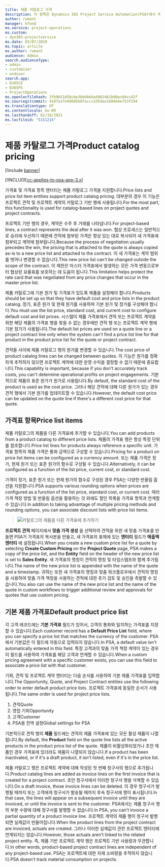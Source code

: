 ```yaml
---
title: 제품 카탈로그 가격
description: 이 항목은 Dynamics 365 Project Service Automation(PSA)에서 제품 카탈로그 가격이 기능하는 방식에 대한 정보를 제공합니다.
author: rumant
manager: kfend
ms.service: project-operations
ms.custom:
- dyn365-projectservice
ms.date: 03/07/2019
ms.topic: article
ms.author: rumant
audience: Admin
search.audienceType:
- admin
- customizer
- enduser
search.app:
- D365CE
- D365PS
- ProjectOperations
ms.openlocfilehash: 3fb9b51d58cbe3b0db6dad902461b90ac04cc42f
ms.sourcegitcommit: 418fa1fe9d605b8faccc2d5dee1b04b4e753f194
ms.translationtype: HT
ms.contentlocale: ko-KR
ms.lasthandoff: 02/10/2021
ms.locfileid: "5151216"
---
```

# <a name="product-catalog-pricing"></a><span data-ttu-id="4afcf-103">제품 카탈로그 가격</span><span class="sxs-lookup"><span data-stu-id="4afcf-103">Product catalog pricing</span></span> 

[!include [banner](../includes/psa-now-project-operations.md)]

[!INCLUDE[cc-applies-to-psa-app-3.x](../includes/cc-applies-to-psa-app-3x.md)]


<span data-ttu-id="4afcf-104">가격표 및 가격표 항목 엔터티는 제품 카탈로그 가격을 지원합니다.</span><span class="sxs-lookup"><span data-stu-id="4afcf-104">Price lists and price list item entities support product catalog pricing.</span></span> <span data-ttu-id="4afcf-105">대부분의 경우 이 기능은 프로젝트 견적 및 프로젝트 계약의 카탈로그 기반 행에 사용됩니다.</span><span class="sxs-lookup"><span data-stu-id="4afcf-105">For the most part, this functionality is used for catalog-based lines on project quotes and project contracts.</span></span>

<span data-ttu-id="4afcf-106">프로젝트 기반 행의 경우, 계약은 수주 후 거래를 나타냅니다.</span><span class="sxs-lookup"><span data-stu-id="4afcf-106">For project-based lines, a contract represents the deal after it was won.</span></span> <span data-ttu-id="4afcf-107">협상 프로세스는 일반적으로 승리에 우선하기 때문에 견적에 첨부된 가격은 항상 있는 대로 복사되어 새 가격표에 첨부되고 계약에 첨부됩니다.</span><span class="sxs-lookup"><span data-stu-id="4afcf-107">Because the process of negotiation usually precedes the win, the pricing that is attached to the quote is always copied as-is to a new price list and attached to the contract.</span></span> <span data-ttu-id="4afcf-108">이 새 가격표는 계약 범위를 벗어나 변경할 수 없습니다.</span><span class="sxs-lookup"><span data-stu-id="4afcf-108">This new price list can't be changed outside the scope of the contract.</span></span> <span data-ttu-id="4afcf-109">이 제한은 마스터 가격표에서 발생하는 모든 가격 변동으로부터 협상된 요율표를 보호하는 데 도움이 됩니다.</span><span class="sxs-lookup"><span data-stu-id="4afcf-109">This limitation helps protect the rate card that was negotiated from any price changes that occur in the master price list.</span></span>

<span data-ttu-id="4afcf-110">제품 카탈로그에 기본 원가 및 가격표가 있도록 제품을 설정해야 합니다.</span><span class="sxs-lookup"><span data-stu-id="4afcf-110">Products should be set up so that they have default cost and price lists in the product catalog.</span></span> <span data-ttu-id="4afcf-111">정가, 표준 원가 및 현재 원가를 사용하여 기본 원가 및 정가를 구성해야 합니다.</span><span class="sxs-lookup"><span data-stu-id="4afcf-111">You must use the list price, standard cost, and current cost to configure default cost and list prices.</span></span> <span data-ttu-id="4afcf-112">시스템이 제품 가격표에서 견적 또는 프로젝트 계약을 위한 해당 제품의 가격표 행을 찾을 수 없는 경우에만 견적 행 또는 프로젝트 계약 행에 기본 정가가 사용됩니다.</span><span class="sxs-lookup"><span data-stu-id="4afcf-112">The default list prices are used on a quote line or a project contract line only when the system can't find a price list line for that product in the product price list for the quote or project contract.</span></span>

<span data-ttu-id="4afcf-113">견적들 사이에 제품 카탈로그 행의 원가를 변경할 수 있습니다.</span><span class="sxs-lookup"><span data-stu-id="4afcf-113">The cost price of product catalog lines can be changed between quotes.</span></span> <span data-ttu-id="4afcf-114">이 기능은 원가를 정확하게 추적하지 않으면 프로젝트 계약에 대한 운영 수익을 결정할 수 없기 때문에 중요합니다.</span><span class="sxs-lookup"><span data-stu-id="4afcf-114">This capability is important, because if you don't accurately track costs, you can't determine operational profits on project engagements.</span></span> <span data-ttu-id="4afcf-115">기본적으로 제품의 표준 원가가 원가로 사용됩니다.</span><span class="sxs-lookup"><span data-stu-id="4afcf-115">By default, the standard cost of the product is used as the cost price.</span></span> <span data-ttu-id="4afcf-116">그러나 해당 견적에 대해 다른 원가가 있는 경우 견적 행에서 기본 원가를 업데이트할 수 있습니다.</span><span class="sxs-lookup"><span data-stu-id="4afcf-116">However, the default cost price can be updated on the quote line if there's a different cost price for that quote.</span></span>

## <a name="price-list-items"></a><span data-ttu-id="4afcf-117">가격표 항목</span><span class="sxs-lookup"><span data-stu-id="4afcf-117">Price list items</span></span>

<span data-ttu-id="4afcf-118">제품 카탈로그의 제품을 다른 가격표에 추가할 수 있습니다.</span><span class="sxs-lookup"><span data-stu-id="4afcf-118">You can add products from a product catalog to different price lists.</span></span> <span data-ttu-id="4afcf-119">제품의 가격표 행은 항상 특정 단위를 참조합니다.</span><span class="sxs-lookup"><span data-stu-id="4afcf-119">Price list lines for products always reference a specific unit.</span></span> <span data-ttu-id="4afcf-120">가격표 항목의 제품 가격은 통화 금액으로 구성할 수 있습니다.</span><span class="sxs-lookup"><span data-stu-id="4afcf-120">Pricing for a product on price list items can be configured as a currency amount.</span></span> <span data-ttu-id="4afcf-121">또는 제품 가격은 정가, 현재 원가 또는 표준 원가의 함수로 구성될 수 있습니다.</span><span class="sxs-lookup"><span data-stu-id="4afcf-121">Alternatively, it can be configured as a function of the list price, current cost, or standard cost.</span></span>

<span data-ttu-id="4afcf-122">가격이 정가, 표준 원가 또는 현재 원가의 함수로 구성된 경우 PSA는 다양한 반올림 옵션을 지원합니다.</span><span class="sxs-lookup"><span data-stu-id="4afcf-122">PSA supports various rounding options when prices are configured as a function of the list price, standard cost, or current cost.</span></span> <span data-ttu-id="4afcf-123">여러 가격 책정 방법 및 반올림 옵션을 활용하는 것 외에도 할인 목록을 가격표 항목과 연계할 수 있습니다.</span><span class="sxs-lookup"><span data-stu-id="4afcf-123">In addition to taking advantage of multiple pricing methods and rounding options, you can associate discount lists with price list items.</span></span> 

> ![카탈로그의 제품을 다른 가격표에 추가하기](media/basic-guide-16.png)

<span data-ttu-id="4afcf-125">**프로젝트 견적** 페이지에서 **맞춤 가격 생성** 을 선택하여 견적을 위한 새 맞춤 가격표를 만들면 PSA가 가격표의 복사본을 만들고, 새 가격표의 표제에 있는 **엔터티** 필드가 **매출액 엔터티** 에 설정됩니다.</span><span class="sxs-lookup"><span data-stu-id="4afcf-125">When you create a new custom price list for a quote by selecting **Create Custom Pricing** on the **Project Quote** page, PSA makes a copy of the price list, and the **Entity** field on the header of the new price list is set to **Sales Entity**.</span></span> <span data-ttu-id="4afcf-126">새 가격표의 명칭이 견적의 명칭 및 타임스탬프와 함께 추가됩니다.</span><span class="sxs-lookup"><span data-stu-id="4afcf-126">The name of the new price list is appended with the name of the quote and a timestamp.</span></span> <span data-ttu-id="4afcf-127">귀하는 또한 새 가격표의 명칭과 맞춤 워크플로우에서 견적의 명칭을 사용하여 맞춤 가격 책정을 사용하는 견적에 대한 추가 검토 및 승인을 촉발할 수 있습니다.</span><span class="sxs-lookup"><span data-stu-id="4afcf-127">You also can use the name of the new price list and the name of the quote in custom workflows to trigger additional review and approvals for quotes that use custom pricing.</span></span>

 
## <a name="default-product-price-list"></a><span data-ttu-id="4afcf-128">기본 제품 가격표</span><span class="sxs-lookup"><span data-stu-id="4afcf-128">Default product price list</span></span>
<span data-ttu-id="4afcf-129">각 고객 레코드에는 **기본 가격표** 필드가 있어서, 고객의 통화와 일치하는 가격표를 지정할 수 있습니다.</span><span class="sxs-lookup"><span data-stu-id="4afcf-129">Each customer record has a **Default Price List** field, where you can specify a price list that matches the currency of the customer.</span></span> <span data-ttu-id="4afcf-130">PSA에서 기본값은 이 필드에 자동으로 입력되지 않습니다.</span><span class="sxs-lookup"><span data-stu-id="4afcf-130">In PSA, a default value isn't automatically entered in this field.</span></span> <span data-ttu-id="4afcf-131">특정 고객과의 맞춤 가격 책정 계약이 있는 경우 이 필드를 사용하여 가격표를 해당 고객과 연계할 수 있습니다.</span><span class="sxs-lookup"><span data-stu-id="4afcf-131">When a custom pricing agreement with a specific customer exists, you can use this field to associate a price list with that customer.</span></span>

<span data-ttu-id="4afcf-132">기회, 견적 및 프로젝트 계약 엔터티는 다음 순서를 사용하여 기본 제품 가격표를 입력합니다.</span><span class="sxs-lookup"><span data-stu-id="4afcf-132">The Opportunity, Quote, and Project Contract entities use the following order to enter default product price lists.</span></span> <span data-ttu-id="4afcf-133">프로젝트 가격표에 동일한 순서가 사용됩니다.</span><span class="sxs-lookup"><span data-stu-id="4afcf-133">The same order is used for project price lists.</span></span>

1.  <span data-ttu-id="4afcf-134">견적</span><span class="sxs-lookup"><span data-stu-id="4afcf-134">Quote</span></span>
2.  <span data-ttu-id="4afcf-135">영업 기회</span><span class="sxs-lookup"><span data-stu-id="4afcf-135">Opportunity</span></span>
3.  <span data-ttu-id="4afcf-136">고객</span><span class="sxs-lookup"><span data-stu-id="4afcf-136">Customer</span></span>
4.  <span data-ttu-id="4afcf-137">PSA용 전역 설정</span><span class="sxs-lookup"><span data-stu-id="4afcf-137">Global settings for PSA</span></span>

<span data-ttu-id="4afcf-138">기본적으로 견적 행의 **제품** 필드에는 견적의 제품 가격표에 있는 모든 활성 제품이 나열됩니다.</span><span class="sxs-lookup"><span data-stu-id="4afcf-138">By default, the **Product** field on the quote line lists all the active products in the product price list of the quote.</span></span> <span data-ttu-id="4afcf-139">제품이 비활성화되었거나 초안 제품인 경우 가격표에 있더라도 제품이 나열되지 않습니다.</span><span class="sxs-lookup"><span data-stu-id="4afcf-139">If a product has been inactivated, or if it's a draft product, it isn't listed, even if it's in the price list.</span></span> 

<span data-ttu-id="4afcf-140">제품 카탈로그 행은 프로젝트 계약에 대해 작성된 첫 번째 청구서의 행으로 추가됩니다.</span><span class="sxs-lookup"><span data-stu-id="4afcf-140">Product catalog lines are added as invoice lines on the first invoice that is created for a project contract.</span></span> <span data-ttu-id="4afcf-141">초안 청구서에서 이러한 청구서 행을 삭제할 수 있습니다.</span><span class="sxs-lookup"><span data-stu-id="4afcf-141">On a draft invoice, those invoice lines can be deleted.</span></span> <span data-ttu-id="4afcf-142">이 경우 청구서가 발행될 때까지 또는 고객에게 청구서가 발송될 때까지 후속 청구서에 행이 표시됩니다.</span><span class="sxs-lookup"><span data-stu-id="4afcf-142">In that case, the lines will appear on a subsequent invoice until they are invoiced, or until the invoice is sent to the customer.</span></span> <span data-ttu-id="4afcf-143">PSA에서는 제품 청구서 행의 부분 수량에 대해 청구서를 발행할 수 없습니다.</span><span class="sxs-lookup"><span data-stu-id="4afcf-143">In PSA, you can't invoice a partial quantity of a product invoice line.</span></span> <span data-ttu-id="4afcf-144">프로젝트 계약의 제품 행이 청구서 발행되면 실제값이 만들어집니다.</span><span class="sxs-lookup"><span data-stu-id="4afcf-144">When the product lines from the project contract are invoiced, actuals are created.</span></span> <span data-ttu-id="4afcf-145">그러나 이러한 실제값이 관련 프로젝트 엔터티에 연계되지는 않습니다.</span><span class="sxs-lookup"><span data-stu-id="4afcf-145">However, those actuals aren't linked to the related project entity.</span></span> <span data-ttu-id="4afcf-146">즉, 제품 기반 프로젝트 계약 행은 프로젝트 기반 사용량과 무관합니다.</span><span class="sxs-lookup"><span data-stu-id="4afcf-146">In other words, product-based project contract lines are independent of any project-based use.</span></span> <span data-ttu-id="4afcf-147">PSA는 프로젝트에 대한 자재 소비량을 추적하지 않습니다.</span><span class="sxs-lookup"><span data-stu-id="4afcf-147">PSA doesn't track material consumption on projects.</span></span>
